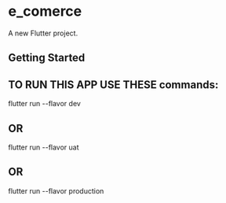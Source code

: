 # e_comerce

A new Flutter project.

## Getting Started

## TO RUN THIS APP USE THESE commands:
flutter run --flavor dev
## OR
flutter run --flavor uat
## OR
flutter run --flavor production
